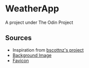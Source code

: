 # WeatherApp

A project under The Odin Project

## Sources

* Inspiration from [bscottnz's project](https://github.com/bscottnz/weather-app)
* [Background Image](https://www.deviantart.com/arsenixc/art/Street2-night-786418635)
* [Favicon](https://www.flaticon.com/free-icons/weather)
